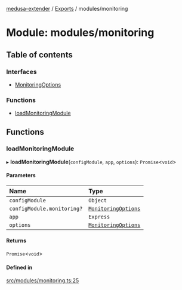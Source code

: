 [medusa-extender](../README.md) / [Exports](../modules.md) / modules/monitoring

# Module: modules/monitoring

## Table of contents

### Interfaces

- [MonitoringOptions](../interfaces/modules_monitoring.MonitoringOptions.md)

### Functions

- [loadMonitoringModule](modules_monitoring.md#loadmonitoringmodule)

## Functions

### loadMonitoringModule

▸ **loadMonitoringModule**(`configModule`, `app`, `options`): `Promise`<`void`\>

#### Parameters

| Name | Type |
| :------ | :------ |
| `configModule` | `Object` |
| `configModule.monitoring?` | [`MonitoringOptions`](../interfaces/modules_monitoring.MonitoringOptions.md) |
| `app` | `Express` |
| `options` | [`MonitoringOptions`](../interfaces/modules_monitoring.MonitoringOptions.md) |

#### Returns

`Promise`<`void`\>

#### Defined in

[src/modules/monitoring.ts:25](https://github.com/adrien2p/medusa-extender/blob/ad78501/src/modules/monitoring.ts#L25)
